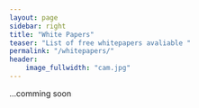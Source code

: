 ```yaml
---
layout: page
sidebar: right
title: "White Papers"
teaser: "List of free whitepapers avaliable "
permalink: "/whitepapers/"
header:
    image_fullwidth: "cam.jpg"
---
```

...comming soon
